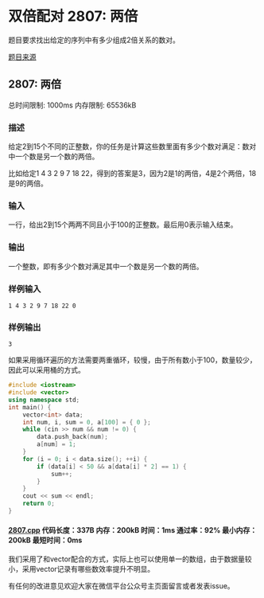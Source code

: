# 双倍配对 2807: 两倍

题目要求找出给定的序列中有多少组成2倍关系的数对。

[题目来源](http://bailian.openjudge.cn/practice/2807/)

## 2807: 两倍

总时间限制: 1000ms    内存限制: 65536kB

### 描述

给定2到15个不同的正整数，你的任务是计算这些数里面有多少个数对满足：数对中一个数是另一个数的两倍。

比如给定1 4 3 2 9 7 18 22，得到的答案是3，因为2是1的两倍，4是2个两倍，18是9的两倍。

### 输入

一行，给出2到15个两两不同且小于100的正整数。最后用0表示输入结束。

### 输出

一个整数，即有多少个数对满足其中一个数是另一个数的两倍。

### 样例输入
```
1 4 3 2 9 7 18 22 0
```
### 样例输出
```
3
```
如果采用循环遍历的方法需要两重循环，较慢，由于所有数小于100，数量较少，因此可以采用桶的方式。
```cpp
#include <iostream>
#include <vector>
using namespace std;
int main() {
	vector<int> data;
	int num, i, sum = 0, a[100] = { 0 };
	while (cin >> num && num != 0) {
		data.push_back(num);
		a[num] = 1;
	}
	for (i = 0; i < data.size(); ++i) {
		if (data[i] < 50 && a[data[i] * 2] == 1) {
			sum++;
		}
	}
	cout << sum << endl;
	return 0;
}
```
#### [2807.cpp](/Code/2800-2899/2807.cpp) 代码长度：337B 内存：200kB 时间：1ms 通过率：92% 最小内存：200kB  最短时间：0ms

我们采用了和vector配合的方式，实际上也可以使用单一的数组，由于数据量较小，采用vector记录有哪些数效率提升不明显。

有任何的改进意见欢迎大家在微信平台公众号主页面留言或者发表issue。
